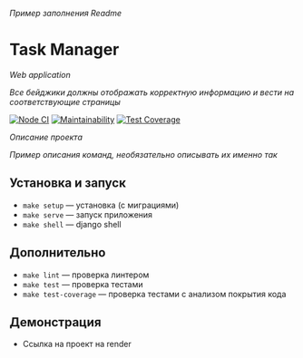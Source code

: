 *Пример заполнения Readme*

# Task Manager

*Web application*

*Все бейджики должны отображать корректную информацию и вести на соответствующие страницы*

[![Node CI](https://github.com/<user_name>/<repository_name>/workflows/Python%20CI/badge.svg)](https://github.com/<user_name>/<repository_name>/actions)
[![Maintainability](https://api.codeclimate.com/v1/badges/dfc50c2d88cd46d069c1/maintainability)](https://codeclimate.com/github/<user_name>/<repository_name>//maintainability)
[![Test Coverage](https://api.codeclimate.com/v1/badges/dfc50c2d88cd46d069c1/test_coverage)](https://codeclimate.com/github/<user_name>/<repository_name>/test_coverage)

*Описание проекта*

*Пример описания команд, необязательно описывать их именно так*

## Установка и запуск

* `make setup` — установка (с миграциями)
* `make serve` — запуск приложения
* `make shell` — django shell

## Дополнительно

* `make lint` — проверка линтером
* `make test` — проверка тестами
* `make test-coverage` — проверка тестами с анализом покрытия кода

## Демонстрация

* Ссылка на проект нa render
